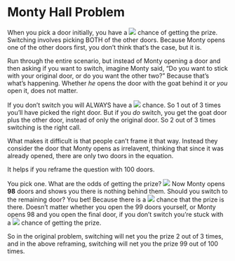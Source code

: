 # Monty Hall Problem

When you pick a door initially, you have a <img src="https://render.githubusercontent.com/render/math?math=\frac{1}{3}"> chance of
getting the prize. Switching involves picking BOTH of the other
doors. Because Monty opens one of the other doors first, you don’t
think that’s the case, but it is.

Run through the entire scenario, but instead of Monty opening a door
and then asking if you want to
switch, imagine Monty said, “Do you want to stick with your original
door, or do you want the other two?” Because that’s what’s happening.
Whether *he* opens the door with the goat behind it or *you* open
it, does not matter. 

If you don’t switch you will ALWAYS have a
<img src="https://render.githubusercontent.com/render/math?math=\frac{1}{3}"> chance. So 1 out of 3 times you’ll have picked the
right door. But if you *do* switch, you get the goat door plus the
other door, instead of only the original door. So 2 out of 3 times
switching is the right call. 

What makes it difficult is that people
can’t frame it that way. Instead they consider the door that Monty
opens as irrelavent, thinking that since it was already opened,
there are only two doors in the equation. 

It helps if you reframe the question with 100 doors.

You pick one. What are the odds of
getting the prize? <img src="https://render.githubusercontent.com/render/math?math=\frac{1}{100}"> Now Monty opens **98** doors and
shows you there is nothing behind them. Should you switch to the
remaining door? You bet! Because there is a <img src="https://render.githubusercontent.com/render/math?math=\frac{99}{100}"> chance
that the prize is there. Doesn’t matter whether you open the 99
doors yourself, or Monty opens 98 and you open the final door, if
you don’t switch you’re stuck with a <img src="https://render.githubusercontent.com/render/math?math=\frac{1}{100}"> chance of
getting the prize. 

So in the original problem, switching will net
you the prize 2 out of 3 times, and in the above reframing, switching
will net you the prize 99 out of 100 times.
